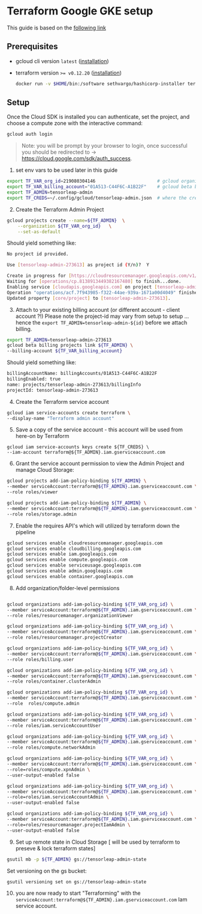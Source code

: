 # Terraform Google GKE setup

This guide is based on the [following link](https://www.terraform.io/docs/providers/google/guides/getting_started.html)

## Prerequisites

- gcloud cli version `latest` ([installation](https://cloud.google.com/sdk/install))
- terraform version `>= v0.12.20` ([installation](https://learn.hashicorp.com/terraform/getting-started/install.html))

  ```sh
  docker run -v $HOME/bin:/software sethvargo/hashicorp-installer terraform 0.12.24
  ```

## Setup

Once the Cloud SDK is installed you can authenticate, set the project, and choose a compute zone with the interactive command:

```sh
gcloud auth login
```

> Note: you will be prompt by your browser to login, once successful you should be redirected to -> https://cloud.google.com/sdk/auth_success.

1. set env vars to be used later in this guide

```sh
export TF_VAR_org_id=219080304146                       # gcloud organizations list
export TF_VAR_billing_account="01A513-C44F6C-A1B22F"    # gcloud beta billing accounts list
export TF_ADMIN=tensorleap-admin
export TF_CREDS=~/.config/gcloud/tensorleap-admin.json  # where the credentials file will be stored

```

2. Create the Terraform Admin Project

```sh
gcloud projects create --name=${TF_ADMIN}  \
    --organization ${TF_VAR_org_id}   \
    --set-as-default

```

Should yield something like:

```sh
No project id provided.

Use [tensorleap-admin-273613] as project id (Y/n)?  Y

Create in progress for [https://cloudresourcemanager.googleapis.com/v1/projects/tensorleap-admin-273613].
Waiting for [operations/cp.8138913449382167480] to finish...done.
Enabling service [cloudapis.googleapis.com] on project [tensorleap-admin-273613]...
Operation "operations/acf.7f943985-f322-44ae-939a-1671a00d4049" finished successfully.
Updated property [core/project] to [tensorleap-admin-273613].
```

3. Attach to your existing billing account (or different account - client account ?!)
   Please note the project-id may vary from setup to setup ... hence the `export TF_ADMIN=tensorleap-admin-${id}` before we attach billing.

```sh
export TF_ADMIN=tensorleap-admin-273613
gcloud beta billing projects link ${TF_ADMIN} \
--billing-account ${TF_VAR_billing_account}
```

Should yield something like:

```sh
billingAccountName: billingAccounts/01A513-C44F6C-A1B22F
billingEnabled: true
name: projects/tensorleap-admin-273613/billingInfo
projectId: tensorleap-admin-273613
```

4. Create the Terraform service account

```sh
gcloud iam service-accounts create terraform \
--display-name "Terraform admin account"
```

5. Save a copy of the service account - this account will be used from here-on by Terraform

```
gcloud iam service-accounts keys create ${TF_CREDS} \
--iam-account terraform@${TF_ADMIN}.iam.gserviceaccount.com
```

6. Grant the service account permission to view the Admin Project and manage Cloud Storage:

```sh
gcloud projects add-iam-policy-binding ${TF_ADMIN} \
--member serviceAccount:terraform@${TF_ADMIN}.iam.gserviceaccount.com \
--role roles/viewer

gcloud projects add-iam-policy-binding ${TF_ADMIN} \
--member serviceAccount:terraform@${TF_ADMIN}.iam.gserviceaccount.com \
--role roles/storage.admin

```

7. Enable the requires API's which will utilized by terraform down the pipeline

```sh
gcloud services enable cloudresourcemanager.googleapis.com
gcloud services enable cloudbilling.googleapis.com
gcloud services enable iam.googleapis.com
gcloud services enable compute.googleapis.com
gcloud services enable serviceusage.googleapis.com
gcloud services enable admin.googleapis.com
gcloud services enable container.googleapis.com
```

8. Add organization/folder-level permissions

```sh

gcloud organizations add-iam-policy-binding ${TF_VAR_org_id} \
--member serviceAccount:terraform@${TF_ADMIN}.iam.gserviceaccount.com \
--role roles/resourcemanager.organizationViewer

gcloud organizations add-iam-policy-binding ${TF_VAR_org_id} \
--member serviceAccount:terraform@${TF_ADMIN}.iam.gserviceaccount.com \
--role roles/resourcemanager.projectCreator

gcloud organizations add-iam-policy-binding ${TF_VAR_org_id} \
--member serviceAccount:terraform@${TF_ADMIN}.iam.gserviceaccount.com \
--role roles/billing.user

gcloud organizations add-iam-policy-binding ${TF_VAR_org_id} \
--member serviceAccount:terraform@${TF_ADMIN}.iam.gserviceaccount.com \
--role roles/container.clusterAdmin

gcloud organizations add-iam-policy-binding ${TF_VAR_org_id} \
--member serviceAccount:terraform@${TF_ADMIN}.iam.gserviceaccount.com \
--role  roles/compute.admin

gcloud organizations add-iam-policy-binding ${TF_VAR_org_id} \
--member serviceAccount:terraform@${TF_ADMIN}.iam.gserviceaccount.com \
--role roles/iam.serviceAccountUser

gcloud organizations add-iam-policy-binding ${TF_VAR_org_id} \
--member serviceAccount:terraform@${TF_ADMIN}.iam.gserviceaccount.com \
--role roles/compute.networkAdmin

gcloud organizations add-iam-policy-binding ${TF_VAR_org_id} \
--member serviceAccount:terraform@${TF_ADMIN}.iam.gserviceaccount.com \
--role=roles/compute.xpnAdmin \
--user-output-enabled false

gcloud organizations add-iam-policy-binding ${TF_VAR_org_id} \
--member serviceAccount:terraform@${TF_ADMIN}.iam.gserviceaccount.com \
--role=roles/iam.serviceAccountAdmin \
--user-output-enabled false

gcloud organizations add-iam-policy-binding ${TF_VAR_org_id} \
--member serviceAccount:terraform@${TF_ADMIN}.iam.gserviceaccount.com \
--role=roles/resourcemanager.projectIamAdmin \
--user-output-enabled false
```

9. Set up remote state in Cloud Storage [ will be used by terraform to preseve & lock terraform states]

```sh
gsutil mb -p ${TF_ADMIN} gs://tensorleap-admin-state

```

Set versioning on the gs bucket:

```sh
gsutil versioning set on gs://tensorleap-admin-state
```

10. you are now ready to start "Terraforming" with the `serviceAccount:terraform@${TF_ADMIN}.iam.gserviceaccount.com` Iam service account.
